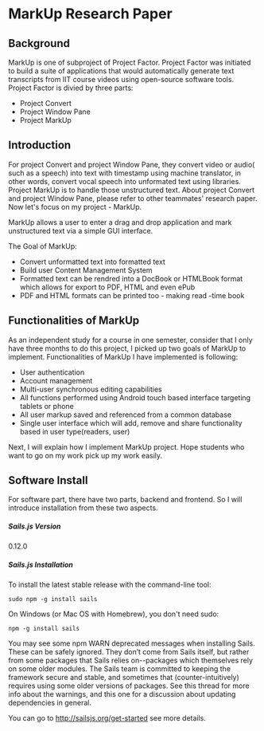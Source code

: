 # MarkUp Research Paper

## Background

MarkUp is one of subproject of Project Factor. Project Factor was initiated to build a suite of applications that would
automatically generate text transcripts from IIT course videos using open-source software tools. 
Project Factor is divied by three parts:
* Project Convert 
* Project Window Pane 
* Project MarkUp

## Introduction

For project Convert and project Window Pane, they convert video or audio( such as a speech) into text with timestamp using machine translator, in other words, convert vocal speech into unformated text using libraries. Project MarkUp is to handle those unstructured text. About project Convert and project Window Pane, please refer to other teammates' research paper. Now let's focus on my project - MarkUp.

MarkUp allows a user to enter a drag and drop application and mark unstructured text via a simple GUI interface. 

The Goal of MarkUp:
* Convert unformatted text into formatted text
* Build user Content Management System
* Formatted text can be rendred into a DocBook or HTMLBook format which allows for export to PDF, HTML and even ePub
* PDF and HTML formats can be printed too - making read -time book

## Functionalities of MarkUp

As an independent study for a course in one semester, consider that I only have three months to do this project, I picked up two goals of MarkUp to implement. Functionalities of MarkUp I have implemented is following:

* User authentication
* Account management 
* Multi-user synchronous editing capabilities
* All functions performed using Android touch based interface targeting tablets or phone
* All user markup saved and referenced from a common database
* Single user interface which will add, remove and share functionality based in user type(readers, user)

Next, I will explain how I implement MarkUp project. Hope students who want to go on my work pick up my work easily.

## Software Install

For software part, there have two parts, backend and frontend. So I will introduce installation from these two aspects.
##### Sails.js Version
0.12.0
##### Sails.js Installation

To install the latest stable release with the command-line tool:
```
sudo npm -g install sails
```
On Windows (or Mac OS with Homebrew), you don't need sudo:
```
npm -g install sails
```
You may see some npm WARN deprecated messages when installing Sails. These can be safely ignored. They don’t come from Sails itself, but rather from some packages that Sails relies on--packages which themselves rely on some older modules. The Sails team is committed to keeping the framework secure and stable, and sometimes that (counter-intuitively) requires using some older versions of packages. See this thread for more info about the warnings, and this one for a discussion about updating dependencies in general.

You can go to <http://sailsjs.org/get-started> see more details.

